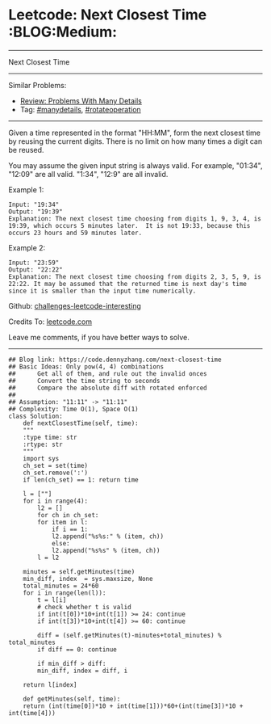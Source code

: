 
# Leetcode: Next Closest Time     :BLOG:Medium:

---

Next Closest Time  

---

Similar Problems:  

-   [Review: Problems With Many Details](https://code.dennyzhang.com/review-manydetails)
-   Tag: [#manydetails](https://code.dennyzhang.com/tag/manydetails), [#rotateoperation](https://code.dennyzhang.com/tag/rotateoperation)

---

Given a time represented in the format "HH:MM", form the next closest time by reusing the current digits. There is no limit on how many times a digit can be reused.  

You may assume the given input string is always valid. For example, "01:34", "12:09" are all valid. "1:34", "12:9" are all invalid.  

Example 1:  

    Input: "19:34"
    Output: "19:39"
    Explanation: The next closest time choosing from digits 1, 9, 3, 4, is 19:39, which occurs 5 minutes later.  It is not 19:33, because this occurs 23 hours and 59 minutes later.

Example 2:  

    Input: "23:59"
    Output: "22:22"
    Explanation: The next closest time choosing from digits 2, 3, 5, 9, is 22:22. It may be assumed that the returned time is next day's time since it is smaller than the input time numerically.

Github: [challenges-leetcode-interesting](https://github.com/DennyZhang/challenges-leetcode-interesting/tree/master/problems/next-closest-time)  

Credits To: [leetcode.com](https://leetcode.com/problems/next-closest-time/description/)  

Leave me comments, if you have better ways to solve.  

---

    ## Blog link: https://code.dennyzhang.com/next-closest-time
    ## Basic Ideas: Only pow(4, 4) combinations
    ##      Get all of them, and rule out the invalid onces
    ##      Convert the time string to seconds
    ##      Compare the absolute diff with rotated enforced
    ##
    ## Assumption: "11:11" -> "11:11"
    ## Complexity: Time O(1), Space O(1)
    class Solution:
        def nextClosestTime(self, time):
    	"""
    	:type time: str
    	:rtype: str
    	"""
    	import sys
    	ch_set = set(time)
    	ch_set.remove(':')
    	if len(ch_set) == 1: return time
    
    	l = [""]
    	for i in range(4):
    	    l2 = []
    	    for ch in ch_set:
    		for item in l:
    		    if i == 1:
    			l2.append("%s%s:" % (item, ch))
    		    else:
    			l2.append("%s%s" % (item, ch))
    	    l = l2
    
    	minutes = self.getMinutes(time)
    	min_diff, index  = sys.maxsize, None
    	total_minutes = 24*60
    	for i in range(len(l)):
    	    t = l[i]
    	    # check whether t is valid
    	    if int(t[0])*10+int(t[1]) >= 24: continue
    	    if int(t[3])*10+int(t[4]) >= 60: continue
    
    	    diff = (self.getMinutes(t)-minutes+total_minutes) % total_minutes
    	    if diff == 0: continue
    
    	    if min_diff > diff:
    		min_diff, index = diff, i
    
    	return l[index]
    
        def getMinutes(self, time):
    	return (int(time[0])*10 + int(time[1]))*60+(int(time[3])*10 + int(time[4]))

